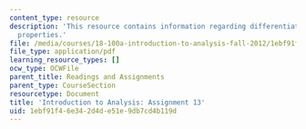 ```yaml
---
content_type: resource
description: 'This resource contains information regarding differentiation: global
  properties.'
file: /media/courses/18-100a-introduction-to-analysis-fall-2012/1ebf91f46e342d4de51e9db7cd4b119d_MIT18_100AF12_Assign_13.pdf
file_type: application/pdf
learning_resource_types: []
ocw_type: OCWFile
parent_title: Readings and Assignments
parent_type: CourseSection
resourcetype: Document
title: 'Introduction to Analysis: Assignment 13'
uid: 1ebf91f4-6e34-2d4d-e51e-9db7cd4b119d
---
```

